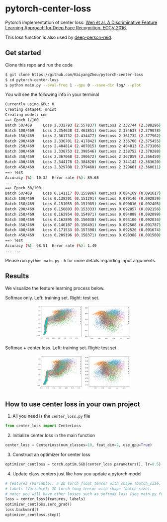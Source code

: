 # pytorch-center-loss
Pytorch implementation of center loss: [Wen et al. A Discriminative Feature Learning Approach for Deep Face Recognition. ECCV 2016.](https://ydwen.github.io/papers/WenECCV16.pdf)

This loss function is also used by [deep-person-reid](https://github.com/KaiyangZhou/deep-person-reid).

## Get started
Clone this repo and run the code
```bash
$ git clone https://github.com/KaiyangZhou/pytorch-center-loss
$ cd pytorch-center-loss
$ python main.py --eval-freq 1 --gpu 0 --save-dir log/ --plot
```
You will see the following info in your terminal
```bash
Currently using GPU: 0
Creating dataset: mnist
Creating model: cnn
==> Epoch 1/100
Batch 50/469     Loss 2.332793 (2.557837) XentLoss 2.332744 (2.388296) CenterLoss 0.000048 (0.169540)
Batch 100/469    Loss 2.354638 (2.463851) XentLoss 2.354637 (2.379078) CenterLoss 0.000001 (0.084773)
Batch 150/469    Loss 2.361732 (2.434477) XentLoss 2.361732 (2.377962) CenterLoss 0.000000 (0.056515)
Batch 200/469    Loss 2.336701 (2.417842) XentLoss 2.336700 (2.375455) CenterLoss 0.000001 (0.042386)
Batch 250/469    Loss 2.404814 (2.407015) XentLoss 2.404813 (2.373106) CenterLoss 0.000001 (0.033909)
Batch 300/469    Loss 2.338753 (2.398546) XentLoss 2.338752 (2.370288) CenterLoss 0.000001 (0.028258)
Batch 350/469    Loss 2.367068 (2.390672) XentLoss 2.367059 (2.366450) CenterLoss 0.000009 (0.024221)
Batch 400/469    Loss 2.344178 (2.384820) XentLoss 2.344142 (2.363620) CenterLoss 0.000036 (0.021199)
Batch 450/469    Loss 2.329708 (2.379460) XentLoss 2.329661 (2.360611) CenterLoss 0.000047 (0.018848)
==> Test
Accuracy (%): 10.32  Error rate (%): 89.68
... ...
==> Epoch 30/100
Batch 50/469     Loss 0.141117 (0.155986) XentLoss 0.084169 (0.091617) CenterLoss 0.056949 (0.064369)
Batch 100/469    Loss 0.138201 (0.151291) XentLoss 0.089146 (0.092839) CenterLoss 0.049055 (0.058452)
Batch 150/469    Loss 0.151055 (0.151985) XentLoss 0.090816 (0.092405) CenterLoss 0.060239 (0.059580)
Batch 200/469    Loss 0.150803 (0.153333) XentLoss 0.092857 (0.092156) CenterLoss 0.057946 (0.061176)
Batch 250/469    Loss 0.162954 (0.154971) XentLoss 0.094889 (0.092099) CenterLoss 0.068065 (0.062872)
Batch 300/469    Loss 0.162895 (0.156038) XentLoss 0.093100 (0.092034) CenterLoss 0.069795 (0.064004)
Batch 350/469    Loss 0.146187 (0.156491) XentLoss 0.082508 (0.091787) CenterLoss 0.063679 (0.064704)
Batch 400/469    Loss 0.171533 (0.157390) XentLoss 0.092526 (0.091674) CenterLoss 0.079007 (0.065716)
Batch 450/469    Loss 0.209196 (0.158371) XentLoss 0.098388 (0.091560) CenterLoss 0.110808 (0.066811)
==> Test
Accuracy (%): 98.51  Error rate (%): 1.49
... ...
```

Please run `python main.py -h` for more details regarding input arguments.

## Results
We visualize the feature learning process below.

Softmax only. Left: training set. Right: test set.
<div align="center">
  <img src="gifs/softmax_train.gif" alt="train" width="30%">
  <img src="gifs/softmax_test.gif" alt="train" width="30%">
</div>

Softmax + center loss. Left: training set. Right: test set.
<div align="center">
  <img src="gifs/center_train.gif" alt="train" width="30%">
  <img src="gifs/center_test.gif" alt="train" width="30%">
</div>

## How to use center loss in your own project
1. All you need is the `center_loss.py` file
```python
from center_loss import CenterLoss
```
2. Initialize center loss in the main function
```python
center_loss = CenterLoss(num_classes=10, feat_dim=2, use_gpu=True)
```
3. Construct an optimizer for center loss
```python
optimizer_centloss = torch.optim.SGD(center_loss.parameters(), lr=0.5)
```
4. Update class centers just like how you update a pytorch model
```python
# features (Variable): a 2D torch float tensor with shape (batch_size, feat_dim).
# labels (Variable): 1D torch long tensor with shape (batch_size).
# note: you will have other losses such as softmax loss (see main.py for more info).
loss = center_loss(features, labels)
optimizer_centloss.zero_grad()
loss.backward()
optimizer_centloss.step()
```





